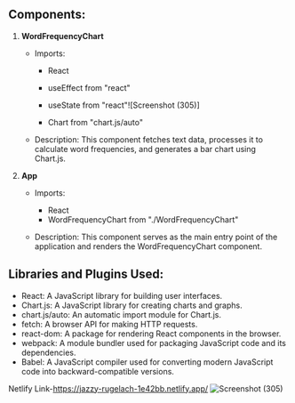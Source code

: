 ## Components:
1. **WordFrequencyChart**
   - Imports:
     - React
     - useEffect from "react"
     - useState from "react"![Screenshot (305)]

     - Chart from "chart.js/auto"

   - Description: This component fetches text data, processes it to calculate word frequencies, and generates a bar chart using Chart.js.

2. **App**
   - Imports:
     - React
     - WordFrequencyChart from "./WordFrequencyChart"

   - Description: This component serves as the main entry point of the application and renders the WordFrequencyChart component.

## Libraries and Plugins Used:
- React: A JavaScript library for building user interfaces.
- Chart.js: A JavaScript library for creating charts and graphs.
- chart.js/auto: An automatic import module for Chart.js.
- fetch: A browser API for making HTTP requests.
- react-dom: A package for rendering React components in the browser.
- webpack: A module bundler used for packaging JavaScript code and its dependencies.
- Babel: A JavaScript compiler used for converting modern JavaScript code into backward-compatible versions.

 Netlify  Link-https://jazzy-rugelach-1e42bb.netlify.app/
![Screenshot (305)](https://github.com/Pal2021/Top20Word-Histogram-Graph/assets/96548592/8d23afa0-e0bc-4bf1-8be7-891fc7e13a89)


